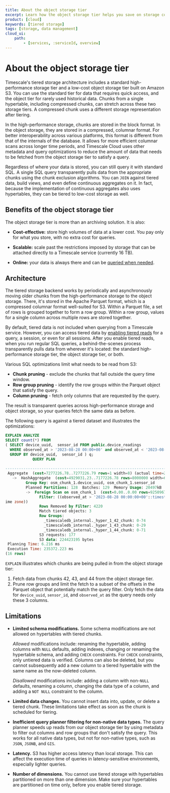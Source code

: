 ```yaml
---
title: About the object storage tier
excerpt: Learn how the object storage tier helps you save on storage costs
product: [cloud]
keywords: [tiered storage]
tags: [storage, data management]
cloud_ui:
    path:
        - [services, :serviceId, overview]
---
```


# About the object storage tier

Timescale's tiered storage architecture includes a standard high-performance storage tier and a low-cost object storage tier built on Amazon S3. You can use the standard tier for data that requires quick access, and the object tier for rarely used historical data. Chunks from a single hypertable, including compressed chunks, can stretch across these two storage tiers. A compressed chunk uses a different storage representation after tiering.

In the high-performance storage, chunks are stored in the block format. In the object storage, they are stored in a compressed, columnar format. For better interoperability across various platforms, this format is different from that of the internals of the database. It allows for more efficient columnar scans across longer time periods, and Timescale Cloud uses other metadata and query optimizations to reduce the amount of data that needs to be fetched from the object storage tier to satisfy a query.

Regardless of where your data is stored, you can still query it with standard SQL. A single SQL query transparently pulls data from the appropriate chunks using the chunk exclusion algorithms. You can `JOIN` against tiered data, build views, and even define continuous aggregates on it. In fact, because the implementation of continuous aggregates also uses hypertables, they can be tiered to low-cost storage as well. 

## Benefits of the object storage tier

The object storage tier is more than an archiving solution. It is also:

*   **Cost-effective:** store high volumes of data at a lower cost.
    You pay only for what you store, with no extra cost for queries.

*   **Scalable:** scale past the restrictions imposed by storage that can be attached
    directly to a Timescale service (currently 16 TB).

*   **Online:** your data is always there and can be [queried when needed][querying-tiered-data]. 

## Architecture

The tiered storage backend works by periodically and asynchronously moving older chunks from the high-performance storage to the object storage. 
There, it's stored in the Apache Parquet format, which is a compressed columnar format well-suited for S3. Within a Parquet file, a set of rows is grouped together to form a row group. Within a row group, values for a single column across multiple rows are stored together.

By default, tiered data is not included when querying from a Timescale service. 
However, you can access tiered data by [enabling tiered reads][querying-tiered-data] for a query, a session, or even for all sessions. After you enable tiered reads, when you run regular SQL queries, a behind-the-scenes process transparently pulls data from wherever it's located: the standard high-performance storage tier, the object storage tier, or both.

Various SQL optimizations limit what needs to be read from S3:

* **Chunk pruning** - exclude the chunks that fall outside the query time window.
* **Row group pruning** - identify the row groups within the Parquet object that satisfy the query.
* **Column pruning** - fetch only columns that are requested by the query.

The result is transparent queries across high-performance storage and object storage, so your queries fetch the same data as before.

The following query is against a tiered dataset and illustrates the optimizations:

```sql
EXPLAIN ANALYZE 
SELECT count(*) FROM
( SELECT device_uuid,  sensor_id FROM public.device_readings 
  WHERE observed_at > '2023-08-28 00:00+00' and observed_at < '2023-08-29 00:00+00' 
  GROUP BY device_uuid,  sensor_id ) q;
            QUERY PLAN                                                                  
           
-------------------------------------------------------------------------------------------------
 Aggregate  (cost=7277226.78..7277226.79 rows=1 width=8) (actual time=234993.749..234993.750 rows=1 loops=1)
   ->  HashAggregate  (cost=4929031.23..7177226.78 rows=8000000 width=68) (actual time=184256.546..234913.067 rows=1651523 loops=1)
         Group Key: osm_chunk_1.device_uuid, osm_chunk_1.sensor_id
         Planned Partitions: 128  Batches: 129  Memory Usage: 20497kB  Disk Usage: 4429832kB
         ->  Foreign Scan on osm_chunk_1  (cost=0.00..0.00 rows=92509677 width=68) (actual time=345.890..128688.459 rows=92505457 loops=1)
               Filter: ((observed_at > '2023-08-28 00:00:00+00'::timestamp with time zone) AND (observed_at < '2023-08-29 00:00:00+00'::timestamp with t
ime zone))
               Rows Removed by Filter: 4220
               Match tiered objects: 3
               Row Groups:
                 _timescaledb_internal._hyper_1_42_chunk: 0-74
                 _timescaledb_internal._hyper_1_43_chunk: 0-29
                 _timescaledb_internal._hyper_1_44_chunk: 0-71
               S3 requests: 177
               S3 data: 224423195 bytes
 Planning Time: 6.216 ms
 Execution Time: 235372.223 ms
(16 rows)
```

`EXPLAIN` illustrates which chunks are being pulled in from the object storage tier:

1. Fetch data from chunks 42, 43, and 44 from the object storage tier. 
1. Prune row groups and limit the fetch to a subset of the offsets in the
Parquet object that potentially match the query filter. Only fetch the data
for `device_uuid`, `sensor_id`, and `observed_at` as the query needs only these 3 columns.

## Limitations

*   **Limited schema modifications.** Some schema modifications are not allowed
    on hypertables with tiered chunks.

    _Allowed_ modifications include: renaming the hypertable, adding columns
    with `NULL` defaults, adding indexes, changing or renaming the hypertable
    schema, and adding `CHECK` constraints. For `CHECK` constraints, only
    untiered data is verified.
    Columns can also be deleted, but you cannot subsequently add a new column
    to a tiered hypertable with the same name as the now-deleted column.

    _Disallowed_ modifications include: adding a column with non-`NULL`
    defaults, renaming a column, changing the data type of a
    column, and adding a `NOT NULL` constraint to the column.

*   **Limited data changes.** You cannot insert data into, update, or delete a
    tiered chunk. These limitations take effect as soon as the chunk is
    scheduled for tiering. 

*   **Inefficient query planner filtering for non-native data types.** The query
    planner speeds up reads from our object storage tier by using metadata
    to filter out columns and row groups that don't satisfy the query. This works for all
    native data types, but not for non-native types, such as `JSON`, `JSONB`,
    and `GIS`.

*   **Latency.** S3 has higher access latency than local storage. This can affect the
    execution time of queries in latency-sensitive environments, especially
    lighter queries.

*   **Number of dimensions.** You cannot use tiered storage with hypertables
    partitioned on more than one dimension. Make sure your hypertables are
    partitioned on time only, before you enable tiered storage.

[blog-data-tiering]: https://www.timescale.com/blog/expanding-the-boundaries-of-postgresql-announcing-a-bottomless-consumption-based-object-storage-layer-built-on-amazon-s3/
[querying-tiered-data]: /use-timescale/:currentVersion:/data-tiering/querying-tiered-data/
